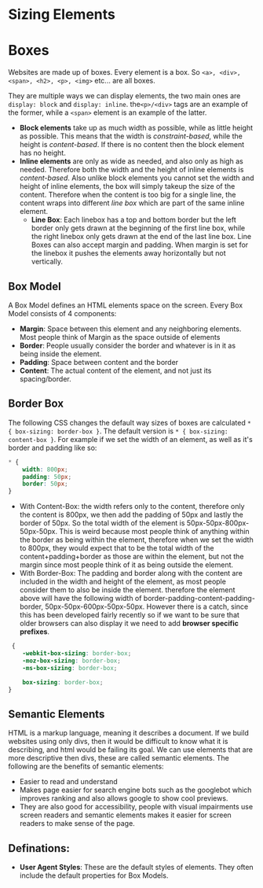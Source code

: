 # Sizing Elements

# Boxes
Websites are made up of boxes. Every element is a box. So `<a>, <div>, <span>, <h2>, <p>, <img>` etc... are all boxes. 

They are multiple ways we can display elements, the two main ones are `display: block` and `display: inline`. the`<p>/<div>` tags are an example of the former, while a `<span>` element is an example of the latter. 

* **Block elements** take up as much width as possible, while as little height as possible. This means that the width is *constraint-based*, while the height is *content-based*. If there is no content then the block element has no height.
* **Inline elements** are only as wide as needed, and also only as high as needed. Therefore both the width and the height of inline elements is *content-based*. Also unlike block elements you cannot set the width and height of inline elements, the box will simply takeup the size of the content. Therefore when the content is too big for a single line, the content wraps into different *line box* which are part of the same inline element.
    - **Line Box**: Each linebox has a top and bottom border but the left border only gets drawn at the beginning of the first line box, while the right linebox only gets drawn at the end of the last line box. Line Boxes can also accept margin and padding. When margin is set for the linebox it pushes the elements away horizontally but not vertically. 

## Box Model
A Box Model defines an HTML elements space on the screen. Every Box Model consists of 4 components: 
* **Margin**: Space between this element and any neighboring elements. Most people think of Margin as the space outside of elements
* **Border**: People usually consider the border and whatever is in it as being inside the element.
* **Padding**: Space between content and the border
* **Content**: The actual content of the element, and not just its spacing/border.


## Border Box
The following CSS changes the default way sizes of boxes are calculated `* { box-sizing: border-box }`. The default version is `* { box-sizing: content-box }`. 
For example if we set the width of an element, as well as it's border and padding like so: 
```css
* { 
    width: 800px; 
    padding: 50px; 
    border: 50px; 
}
```
* With Content-Box: the width refers only to the content, therefore only the content is 800px, we then add the padding of 50px and lastly the border of 50px. So the total width of the element is 50px-50px-800px-50px-50px. This is weird because most people think of anything within the border as being within the element, therefore when we set the width to 800px, they would expect that to be the total width of the content+padding+border as those are within the element, but not the margin since most people think of it as being outside the element.
* With Border-Box: The padding and border along with the content are included in the width and height of the element, as most people consider them to also be inside the element. therefore the element above will have the following width of border-padding-content-padding-border, 50px-50px-600px-50px-50px. However there is a catch, since this has been developed fairly recently so if we want to be sure that older browsers can also display it we need to add **browser specific prefixes**. 
```css
 {
    -webkit-box-sizing: border-box;
    -moz-box-sizing: border-box;
    -ms-box-sizing: border-box;

    box-sizing: border-box;
}
```

## Semantic Elements
HTML is a markup language, meaning it describes a document. If we build websites using only divs, then it would be difficult to know what it is describing, and html would be failing its goal. We can use elements that are more descriptive then divs, these are called semantic elements. The following are the benefits of semantic elements:
* Easier to read and understand
* Makes page easier for search engine bots such as the googlebot which improves ranking and also allows google to show cool previews.
* They are also good for accessibility, people with visual impairments use screen readers and semantic elements makes it easier for screen readers to make sense of the page.

## Definations:
* **User Agent Styles**: These are the default styles of elements. They often include the default properties for Box Models.


